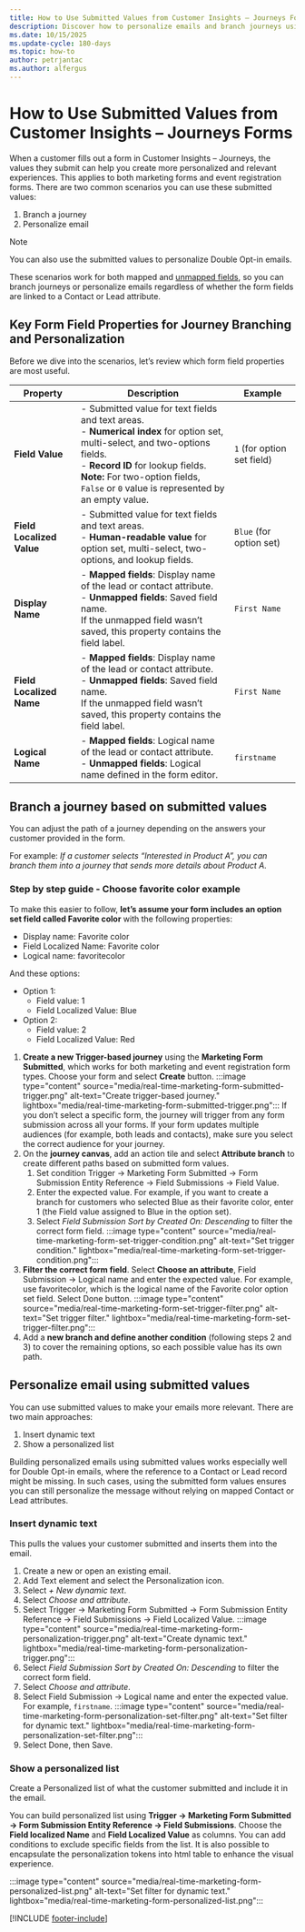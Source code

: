 ```yaml
---
title: How to Use Submitted Values from Customer Insights – Journeys Forms
description: Discover how to personalize emails and branch journeys using the submitted values of forms
ms.date: 10/15/2025
ms.update-cycle: 180-days
ms.topic: how-to
author: petrjantac
ms.author: alfergus
---
```


# How to Use Submitted Values from Customer Insights – Journeys Forms

When a customer fills out a form in Customer Insights – Journeys, the values they submit can help you create more personalized and relevant experiences. This applies to both marketing forms and event registration forms.
There are two common scenarios you can use these submitted values:

1. Branch a journey
1. Personalize email

> [!NOTE]
> You can also use the submitted values to personalize Double Opt-in emails.

These scenarios work for both mapped and [unmapped fields](real-time-marketing-forms-custom-fields.md), so you can branch journeys or personalize emails regardless of whether the form fields are linked to a Contact or Lead attribute.

## Key Form Field Properties for Journey Branching and Personalization

Before we dive into the scenarios, let’s review which form field properties are most useful.

| Property | Description | Example |
|--|--------|--|
| **Field Value** | - Submitted value for text fields and text areas.<br>- **Numerical index** for option set, multi-select, and two-options fields.<br>- **Record ID** for lookup fields.<br> **Note:** For two-option fields, `False` or `0` value is represented by an empty value. | `1` (for option set field)|
| **Field Localized Value**| - Submitted value for text fields and text areas.<br>- **Human-readable value** for option set, multi-select, two-options, and lookup fields. | `Blue` (for option set) |
|**Display Name**          | - **Mapped fields**: Display name of the lead or contact attribute.<br>- **Unmapped fields**: Saved field name.<br>If the unmapped field wasn’t saved, this property contains the field label. | `First Name` |
| **Field Localized Name**  | - **Mapped fields**: Display name of the lead or contact attribute.<br>- **Unmapped fields**: Saved field name.<br>If the unmapped field wasn’t saved, this property contains the field label. | `First Name` |
| **Logical Name**          | - **Mapped fields**: Logical name of the lead or contact attribute.<br>- **Unmapped fields**: Logical name defined in the form editor.                   | `firstname` |

## Branch a journey based on submitted values

You can adjust the path of a journey depending on the answers your customer provided in the form.

For example: *If a customer selects “Interested in Product A”, you can branch them into a journey that sends more details about Product A.*

### Step by step guide - Choose favorite color example

To make this easier to follow, **let’s assume your form includes an option set field called Favorite color** with the following properties:

- Display name: Favorite color
- Field Localized Name: Favorite color
- Logical name: favoritecolor

And these options:

- Option 1:
  - Field value: 1
  - Field Localized Value: Blue
- Option 2:
  - Field value: 2
  - Field Localized Value: Red

1. **Create a new Trigger-based journey** using the **Marketing Form Submitted**, which works for both marketing and event registration form types. Choose your form and select **Create** button.
  :::image type="content" source="media/real-time-marketing-form-submitted-trigger.png" alt-text="Create trigger-based journey." lightbox="media/real-time-marketing-form-submitted-trigger.png":::
  If you don’t select a specific form, the journey will trigger from any form submission across all your forms. If your form updates multiple audiences (for example, both leads and contacts), make sure you select the correct audience for your journey.
1. On the **journey canvas**, add an action tile and select **Attribute branch** to create different paths based on submitted form values.  
    1. Set condition Trigger -> Marketing Form Submitted -> Form Submission Entity Reference -> Field Submissions -> Field Value.
    1. Enter the expected value. For example, if you want to create a branch for customers who selected Blue as their favorite color, enter 1 (the Field value assigned to Blue in the option set).
    1. Select *Field Submission Sort by Created On: Descending* to filter the correct form field.
  :::image type="content" source="media/real-time-marketing-form-set-trigger-condition.png" alt-text="Set trigger condition." lightbox="media/real-time-marketing-form-set-trigger-condition.png":::
1. **Filter the correct form field**. Select **Choose an attribute**, Field Submission -> Logical name and enter the expected value. For example, use favoritecolor, which is the logical name of the Favorite color option set field. Select Done button.
  :::image type="content" source="media/real-time-marketing-form-set-trigger-filter.png" alt-text="Set trigger filter." lightbox="media/real-time-marketing-form-set-trigger-filter.png":::
1. Add a **new branch and define another condition** (following steps 2 and 3) to cover the remaining options, so each possible value has its own path.

## Personalize email using submitted values

You can use submitted values to make your emails more relevant. There are two main approaches:

1. Insert dynamic text
1. Show a personalized list

Building personalized emails using submitted values works especially well for Double Opt-in emails, where the reference to a Contact or Lead record might be missing. In such cases, using the submitted form values ensures you can still personalize the message without relying on mapped Contact or Lead attributes.

### Insert dynamic text

This pulls the values your customer submitted and inserts them into the email.

1. Create a new or open an existing email.
1. Add Text element and select the Personalization icon.
1. Select *+ New dynamic text*.
1. Select *Choose and attribute*.
1. Select Trigger -> Marketing Form Submitted -> Form Submission Entity Reference -> Field Submissions -> Field Localized Value.
  :::image type="content" source="media/real-time-marketing-form-personalization-trigger.png" alt-text="Create dynamic text." lightbox="media/real-time-marketing-form-personalization-trigger.png":::
1. Select *Field Submission Sort by Created On: Descending* to filter the correct form field.
1. Select *Choose and attribute*.
1. Select Field Submission -> Logical name and enter the expected value. For example, `firstname`.
  :::image type="content" source="media/real-time-marketing-form-personalization-set-filter.png" alt-text="Set filter for dynamic text." lightbox="media/real-time-marketing-form-personalization-set-filter.png":::
1. Select Done, then Save.

### Show a personalized list

Create a Personalized list of what the customer submitted and include it in the email.

You can build personalized list using **Trigger -> Marketing Form Submitted -> Form Submission Entity Reference -> Field Submissions**. Choose the **Field localized Name** and **Field Localized Value** as columns. You can add conditions to exclude specific fields from the list. It is also possible to encapsulate the personalization tokens into html table to enhance the visual experience.

:::image type="content" source="media/real-time-marketing-form-personalized-list.png" alt-text="Set filter for dynamic text." lightbox="media/real-time-marketing-form-personalized-list.png":::

[!INCLUDE [footer-include](./includes/footer-banner.md)]
